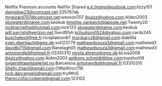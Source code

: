  Netflix Premium accounts
Netflix Shared e.k.thomp@outlook.com:lizzy101 dwinslow23@comcast.net:235767ab mrwizard707@comcast.net:wesson707 ibjulzz@yahoo.com:Aiden2003 sbowater@iname.com:keokuk timothe.vankalck@laposte.net:Twenty20 nickharrietha@hotmail.com:nick123 sbowater@iname.com:keokuk will.parrish@verizon.net:Swrd5fsh kchudson0524@yahoo.com:cards245 buschalex@free.fr:ricoplatoon67 monikarvz8@gmail.com:diablilla sven.oberbach@gmx.de:sol123779 mathewdsouza3@gmail.com:mathewd3 davidbi715@gmail.com:Ranelagh05 mathewdsouza3@gmail.com:mathewd3 antoinevdp@hotmail.fr:03310310 nicola.ahrens@gmx.de:bLixa2009 ibjulzz@yahoo.com:Aiden2003 anthony.schmidt@live.com:topshot08 jorgen@tapetgalleriet.no:Barcelona antoinevdp@hotmail.fr:03310310 Shelly.zhao1@gmail.com:Ol6ip9mcc116 nick.darcangelo@gmail.com:try9thiS theroccofacciobene@gmail.com:123102
